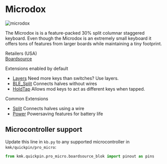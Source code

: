 # Microdox

![microdox](https://boardsource.imgix.net/337ae65a-d061-46a4-b119-9916b043c58f.jpg?raw=true)

The Microdox is is a feature-packed 30% split columnar staggered keyboard. Even
though the Microdox is an extremely small keyboard it offers tons of features
from larger boards while maintaining a tiny footprint.

Retailers (USA)  
[Boardsource](https://boardsource.xyz/store/5f2e7e4a2902de7151494f92)  

Extensions enabled by default  
- [Layers](/docs/en/layers.md) Need more keys than switches? Use layers.
- [BLE_Split](/docs/en/split_keyboards.md) Connects halves without wires
- [HoldTap](/docs/en/holdtap.md) Allows mod keys to act as different keys when tapped.

Common Extensions
- [Split](/docs/en/split_keyboards.md) Connects halves using a wire
- [Power](/docs/enpower.md) Powersaving features for battery life

## Microcontroller support

Update this line in `kb.py` to any supported microcontroller in `kmk/quickpin/pro_micro`:

```python
from kmk.quickpin.pro_micro.boardsource_blok import pinout as pins
```
